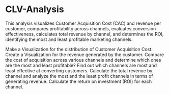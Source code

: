# CLV-Analysis
This analysis visualizes Customer Acquisition Cost (CAC) and revenue per customer, compares profitability across channels, evaluates conversion effectiveness, calculates total revenue by channel, and determines the ROI, identifying the most and least profitable marketing channels.


Make a Visualization for the distribution of Customer Acquisition Cost.
Create a Visualization for the revenue generated by the customer.
Compare the cost of acquisition across various channels and determine which ones are the most and least profitable?
Find out which channels are most and least effective at converting customers.
Calculate the total revenue by channel and analyze the most and the least profit channels in terms of generating revenue.
Calculate the return on investment (ROI) for each channel.

